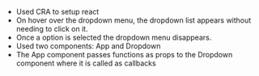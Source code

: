 - Used CRA to setup react
- On hover over the dropdown menu, the dropdown list appears without needing to click on it.
- Once a option is selected the dropdown menu disappears.
- Used two components: App and Dropdown
- The App component passes functions as props to the Dropdown component where it is called as callbacks
